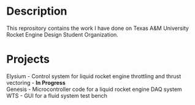 # Description
This reprository contains the work I have done on Texas A&M University Rocket Engine Design Student Organization.

# Projects
Elysium - Control system for liquid rocket engine throttling and thrust vectoring - __In Progress__\
Genesis - Microcontroller code for a liquid rocket engine DAQ system\
WTS - GUI for a fluid system test bench

